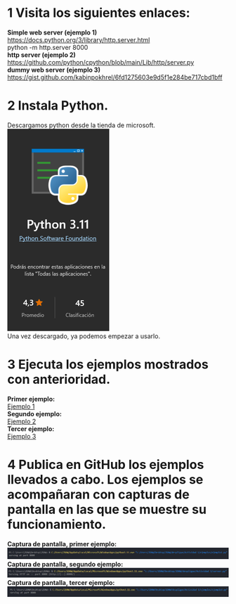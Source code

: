 # 1 Visita los siguientes enlaces:

**Simple web server (ejemplo 1)**  
https://docs.python.org/3/library/http.server.html  
python -m http.server 8000  
**http server (ejemplo 2)**  
https://github.com/python/cpython/blob/main/Lib/http/server.py  
**dummy web server (ejemplo 3)**
https://gist.github.com/kabinpokhrel/6fd1275603e9d5f1e284be717cbd1bff


# 2 Instala Python.
Descargamos python desde la tienda de microsoft.  
![Imagen de python en microsoft store](./fotos/pythonfoto.png)  
Una vez descargado, ya podemos empezar a usarlo.

# 3 Ejecuta los ejemplos mostrados con anterioridad.
**Primer ejemplo:**  
[Ejemplo 1](./ejemplos/ejemplo1.py)  
**Segundo ejemplo:**  
[Ejemplo 2](./ejemplos/ejemplo2.py)  
**Tercer ejemplo:**  
[Ejemplo 3](./ejemplos/ejemplo3.py) 


# 4 Publica en GitHub los ejemplos llevados a cabo. Los ejemplos se acompañaran con capturas de pantalla en las que se muestre su funcionamiento.
**Captura de pantalla, primer ejemplo:**
![imagen1](./fotos/ejemplo1.png)
**Captura de pantalla, segundo ejemplo:**  
![imagen2](./fotos//ejemplo2.png)
**Captura de pantalla, tercer ejemplo:**  
![imagen3](./fotos/ejemplo3.png)